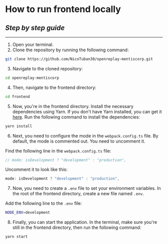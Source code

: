 # **How to run frontend locally**

## _Step by step guide_

---

1. Open your terminal.
2. Clone the repository by running the following command:

```bash
git clone https://github.com/NicoTuban30/openreplay-mentiscorp.git
```

3. Navigate to the cloned repository:

```bash
cd openreplay-mentiscorp
```

4. Then, navigate to the frontend directory:

```bash
cd frontend
```

5. Now, you're in the frontend directory. Install the necessary dependencies using Yarn. If you don't have Yarn installed, you can get it [here](https://classic.yarnpkg.com/en/docs/install/). Run the following command to install the dependencies:

```bash
yarn install
```

6. Next, you need to configure the mode in the `webpack.config.ts` file. By default, the mode is commented out. You need to uncomment it.

Find the following line in the `webpack.config.ts` file:

```typescript
// mode: isDevelopment ? "development" : "production",
```

Uncomment it to look like this:

```typescript
mode: isDevelopment ? "development" : "production",
```

7. Now, you need to create a `.env` file to set your environment variables. In the root of the frontend directory, create a new file named `.env`.

Add the following line to the `.env` file:

```bash
NODE_ENV=development
```

8. Finally, you can start the application. In the terminal, make sure you're still in the frontend directory, then run the following command:

```bash
yarn start
```
